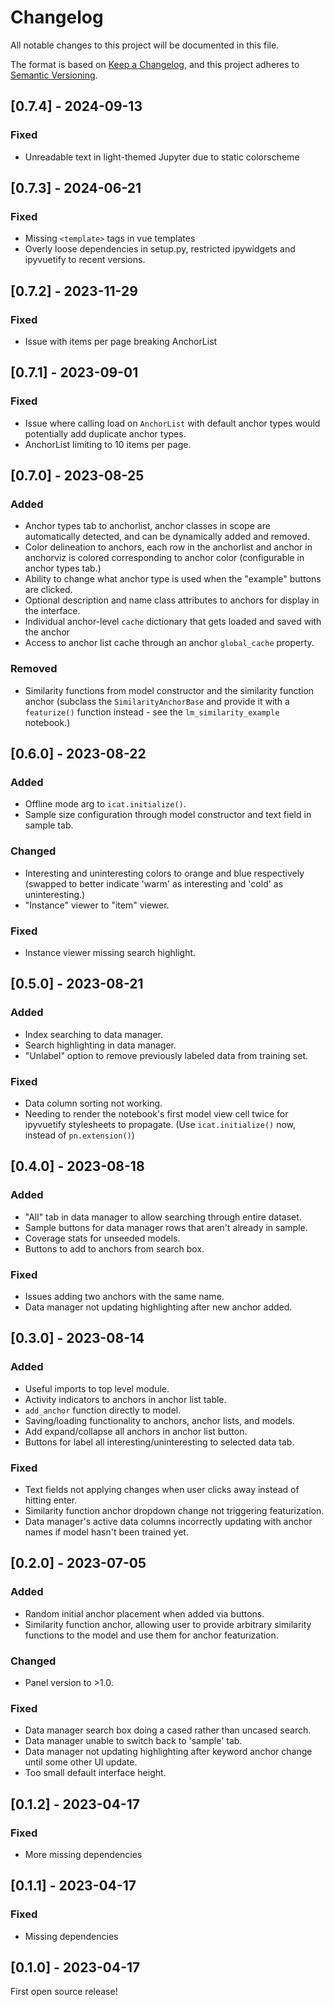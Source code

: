 # Changelog
All notable changes to this project will be documented in this file.

The format is based on [Keep a Changelog](https://keepachangelog.com/en/1.0.0/),
and this project adheres to [Semantic Versioning](https://semver.org/spec/v2.0.0.html).


## [0.7.4] - 2024-09-13

### Fixed
* Unreadable text in light-themed Jupyter due to static colorscheme




## [0.7.3] - 2024-06-21

### Fixed
* Missing `<template>` tags in vue templates
* Overly loose dependencies in setup.py, restricted ipywidgets and ipyvuetify to
  recent versions.




## [0.7.2] - 2023-11-29

### Fixed
* Issue with items per page breaking AnchorList




## [0.7.1] - 2023-09-01

### Fixed
* Issue where calling load on `AnchorList` with default anchor types would potentially
    add duplicate anchor types.
* AnchorList limiting to 10 items per page.




## [0.7.0] - 2023-08-25

### Added
* Anchor types tab to anchorlist, anchor classes in scope are automatically detected,
    and can be dynamically added and removed.
* Color delineation to anchors, each row in the anchorlist and anchor in anchorviz is
    colored corresponding to anchor color (configurable in anchor types tab.)
* Ability to change what anchor type is used when the "example" buttons are clicked.
* Optional description and name class attributes to anchors for display in the interface.
* Individual anchor-level `cache` dictionary that gets loaded and saved with the anchor
* Access to anchor list cache through an anchor `global_cache` property.

### Removed
* Similarity functions from model constructor and the similarity function anchor
    (subclass the `SimilarityAnchorBase` and provide it with a `featurize()`
    function instead - see the `lm_similarity_example` notebook.)




## [0.6.0] - 2023-08-22

### Added
* Offline mode arg to ``icat.initialize()``.
* Sample size configuration through model constructor and text field in sample tab.

### Changed
* Interesting and uninteresting colors to orange and blue respectively (swapped to better indicate
    'warm' as interesting and 'cold' as uninteresting.)
* "Instance" viewer to "item" viewer.

### Fixed
* Instance viewer missing search highlight.




## [0.5.0] - 2023-08-21

### Added
* Index searching to data manager.
* Search highlighting in data manager.
* "Unlabel" option to remove previously labeled data from training set.

### Fixed
* Data column sorting not working.
* Needing to render the notebook's first model view cell twice for ipyvuetify
    stylesheets to propagate. (Use `icat.initialize()` now, instead of
    `pn.extension()`)




## [0.4.0] - 2023-08-18

### Added
* "All" tab in data manager to allow searching through entire dataset.
* Sample buttons for data manager rows that aren't already in sample.
* Coverage stats for unseeded models.
* Buttons to add to anchors from search box.

### Fixed
* Issues adding two anchors with the same name.
* Data manager not updating highlighting after new anchor added.




## [0.3.0] - 2023-08-14

### Added
* Useful imports to top level module.
* Activity indicators to anchors in anchor list table.
* `add_anchor` function directly to model.
* Saving/loading functionality to anchors, anchor lists, and models.
* Add expand/collapse all anchors in anchor list button.
* Buttons for label all interesting/uninteresting to selected data tab.

### Fixed
* Text fields not applying changes when user clicks away instead of hitting enter.
* Similarity function anchor dropdown change not triggering featurization.
* Data manager's active data columns incorrectly updating with anchor names if model
    hasn't been trained yet.




## [0.2.0] - 2023-07-05

### Added
* Random initial anchor placement when added via buttons.
* Similarity function anchor, allowing user to provide arbitrary
    similarity functions to the model and use them for anchor featurization.

### Changed
* Panel version to >1.0.

### Fixed
* Data manager search box doing a cased rather than uncased search.
* Data manager unable to switch back to 'sample' tab.
* Data manager not updating highlighting after keyword anchor change
    until some other UI update.
* Too small default interface height.




## [0.1.2] - 2023-04-17

### Fixed
* More missing dependencies




## [0.1.1] - 2023-04-17

### Fixed
* Missing dependencies




## [0.1.0] - 2023-04-17

First open source release!
